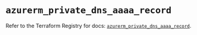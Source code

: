 # `azurerm_private_dns_aaaa_record`

Refer to the Terraform Registry for docs: [`azurerm_private_dns_aaaa_record`](https://registry.terraform.io/providers/hashicorp/azurerm/4.0.1/docs/resources/private_dns_aaaa_record).
